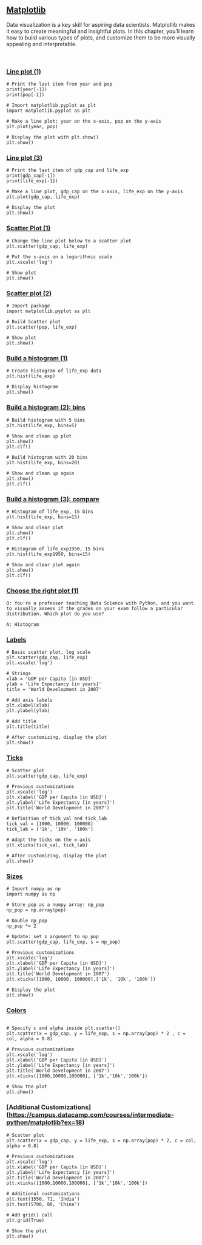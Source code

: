 ## [Matplotlib](https://campus.datacamp.com/courses/intermediate-python/matplotlib)

Data visualization is a key skill for aspiring data scientists. Matplotlib makes it easy to create meaningful and insightful plots. In this chapter, you’ll learn how to build various types of plots, and customize them to be more visually appealing and interpretable.

<br>

### [Line plot (1)](https://campus.datacamp.com/courses/intermediate-python/matplotlib?ex=2)

```
# Print the last item from year and pop
print(year[-1])
print(pop[-1])

# Import matplotlib.pyplot as plt
import matplotlib.pyplot as plt

# Make a line plot: year on the x-axis, pop on the y-axis
plt.plot(year, pop)

# Display the plot with plt.show()
plt.show()
```

### [Line plot (3)](https://campus.datacamp.com/courses/intermediate-python/matplotlib?ex=4)

```
# Print the last item of gdp_cap and life_exp
print(gdp_cap[-1])
print(life_exp[-1])

# Make a line plot, gdp_cap on the x-axis, life_exp on the y-axis
plt.plot(gdp_cap, life_exp)

# Display the plot
plt.show()
```

### [Scatter Plot (1)](https://campus.datacamp.com/courses/intermediate-python/matplotlib?ex=5)

```
# Change the line plot below to a scatter plot
plt.scatter(gdp_cap, life_exp)

# Put the x-axis on a logarithmic scale
plt.xscale('log')

# Show plot
plt.show()
```

### [Scatter plot (2)](https://campus.datacamp.com/courses/intermediate-python/matplotlib?ex=6)

```
# Import package
import matplotlib.pyplot as plt

# Build Scatter plot
plt.scatter(pop, life_exp)

# Show plot
plt.show()
```

### [Build a histogram (1)](https://campus.datacamp.com/courses/intermediate-python/matplotlib?ex=8)

```
# Create histogram of life_exp data
plt.hist(life_exp)

# Display histogram
plt.show()
```

### [Build a histogram (2): bins](https://campus.datacamp.com/courses/intermediate-python/matplotlib?ex=9)

```
# Build histogram with 5 bins
plt.hist(life_exp, bins=5)

# Show and clean up plot
plt.show()
plt.clf()

# Build histogram with 20 bins
plt.hist(life_exp, bins=20)

# Show and clean up again
plt.show()
plt.clf()
```

### [Build a histogram (3): compare](https://campus.datacamp.com/courses/intermediate-python/matplotlib?ex=10)

```
# Histogram of life_exp, 15 bins
plt.hist(life_exp, bins=15)

# Show and clear plot
plt.show()
plt.clf()

# Histogram of life_exp1950, 15 bins
plt.hist(life_exp1950, bins=15)

# Show and clear plot again
plt.show()
plt.clf()
```

### [Choose the right plot (1)](https://campus.datacamp.com/courses/intermediate-python/matplotlib?ex=11)

```
Q: You're a professor teaching Data Science with Python, and you want to visually assess if the grades on your exam follow a particular distribution. Which plot do you use?

A: Histogram
```

### [Labels](https://campus.datacamp.com/courses/intermediate-python/matplotlib?ex=14)

```
# Basic scatter plot, log scale
plt.scatter(gdp_cap, life_exp)
plt.xscale('log')

# Strings
xlab = 'GDP per Capita [in USD]'
ylab = 'Life Expectancy [in years]'
title = 'World Development in 2007'

# Add axis labels
plt.xlabel(xlab)
plt.ylabel(ylab)

# Add title
plt.title(title)

# After customizing, display the plot
plt.show()
```

### [Ticks](https://campus.datacamp.com/courses/intermediate-python/matplotlib?ex=15)

```
# Scatter plot
plt.scatter(gdp_cap, life_exp)

# Previous customizations
plt.xscale('log')
plt.xlabel('GDP per Capita [in USD]')
plt.ylabel('Life Expectancy [in years]')
plt.title('World Development in 2007')

# Definition of tick_val and tick_lab
tick_val = [1000, 10000, 100000]
tick_lab = ['1k', '10k', '100k']

# Adapt the ticks on the x-axis
plt.xticks(tick_val, tick_lab)

# After customizing, display the plot
plt.show()
```

### [Sizes](https://campus.datacamp.com/courses/intermediate-python/matplotlib?ex=16)

```
# Import numpy as np
import numpy as np

# Store pop as a numpy array: np_pop
np_pop = np.array(pop)

# Double np_pop
np_pop *= 2

# Update: set s argument to np_pop
plt.scatter(gdp_cap, life_exp, s = np_pop)

# Previous customizations
plt.xscale('log')
plt.xlabel('GDP per Capita [in USD]')
plt.ylabel('Life Expectancy [in years]')
plt.title('World Development in 2007')
plt.xticks([1000, 10000, 100000],['1k', '10k', '100k'])

# Display the plot
plt.show()
```
### [Colors](https://campus.datacamp.com/courses/intermediate-python/matplotlib?ex=17)

```

# Specify c and alpha inside plt.scatter()
plt.scatter(x = gdp_cap, y = life_exp, s = np.array(pop) * 2 , c = col, alpha = 0.8)

# Previous customizations
plt.xscale('log') 
plt.xlabel('GDP per Capita [in USD]')
plt.ylabel('Life Expectancy [in years]')
plt.title('World Development in 2007')
plt.xticks([1000,10000,100000], ['1k','10k','100k'])

# Show the plot
plt.show()
```

### [Additional Customizations] (https://campus.datacamp.com/courses/intermediate-python/matplotlib?ex=18)

```
# Scatter plot
plt.scatter(x = gdp_cap, y = life_exp, s = np.array(pop) * 2, c = col, alpha = 0.8)

# Previous customizations
plt.xscale('log')
plt.xlabel('GDP per Capita [in USD]')
plt.ylabel('Life Expectancy [in years]')
plt.title('World Development in 2007')
plt.xticks([1000,10000,100000], ['1k','10k','100k'])

# Additional customizations
plt.text(1550, 71, 'India')
plt.text(5700, 80, 'China')

# Add grid() call
plt.grid(True)

# Show the plot
plt.show()
```
